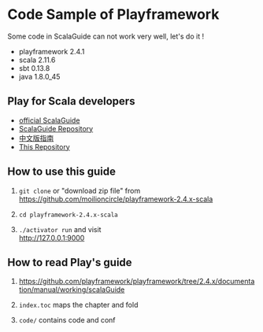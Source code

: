 # Code Sample of Playframework

Some code in ScalaGuide can not work very well, let's do it !
  
 * playframework 2.4.1
 * scala 2.11.6
 * sbt 0.13.8
 * java 1.8.0_45

## Play for Scala developers

 * [official ScalaGuide](https://playframework.com/documentation/2.4.x/ScalaHome)
 * [ScalaGuide Repository](https://github.com/playframework/playframework/tree/2.4.x/documentation/manual/working/scalaGuide)
 * [中文版指南](https://github.com/Hawstein/play-for-scala-developers)
 * [This Repository](https://github.com/moilioncircle/playframework-2.4.x-scala)
 
## How to use this guide

1. `git clone` or "download zip file" from   
https://github.com/moilioncircle/playframework-2.4.x-scala

2. `cd playframework-2.4.x-scala`

3. `./activator run` and visit  
http://127.0.0.1:9000

## How to read Play's guide

1. https://github.com/playframework/playframework/tree/2.4.x/documentation/manual/working/scalaGuide

2. `index.toc` maps the chapter and fold

3. `code/` contains code and conf